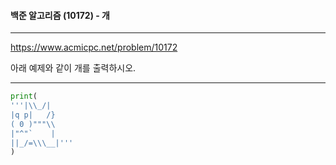 #### 백준 알고리즘 (10172) - 개

---

https://www.acmicpc.net/problem/10172



아래 예제와 같이 개를 출력하시오.



---



```python
print(
'''|\\_/|
|q p|   /}
( 0 )"""\\
|"^"`    |
||_/=\\\__|'''
)
```

